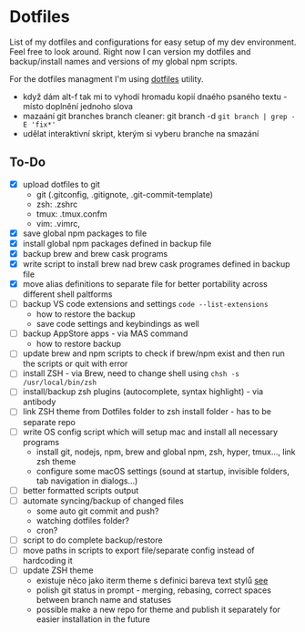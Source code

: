 # Dotfiles

List of my dotfiles and configurations for easy setup of my dev environment. Feel free to look around. Right now I can version my dotfiles and backup/install names and versions of my global npm scripts.

For the dotfiles managment I'm using [dotfiles](https://github.com/jbernard/dotfiles) utility.

- když dám alt-f tak mi to vyhodí hromadu kopií dnaého psaného textu - místo doplnění jednoho slova
- mazaání git branches
branch cleaner:
git branch -d `git branch | grep -E 'fix*'`
-  udělat interaktivní skript, kterým si vyberu branche na smazání

## To-Do

- [x] upload dotfiles to git
  - git (.gitconfig, .gitignote, .git-commit-template)
  - zsh: .zshrc
  - tmux: .tmux.confm
  - vim: .vimrc,
- [x] save global npm packages to file
- [x] install global npm packages defined in backup file
- [x] backup brew and brew cask programs
- [x] write script to install brew nad brew cask programes defined in backup file
- [x] move alias definitions to separate file for better portability across different shell paltforms
- [ ] backup VS code extensions and settings `code --list-extensions`
  - how to restore the backup
  - save code settings and keybindings as well
- [ ] backup AppStore apps - via MAS command
  - how to restore backup
- [ ] update brew and npm scripts to check if brew/npm exist and then run the scripts or quit with error
- [ ] install ZSH - via Brew, need to change shell using `chsh -s /usr/local/bin/zsh`
- [ ] install/backup zsh plugins (autocomplete, syntax highlight) - via antibody
- [ ] link ZSH theme from Dotfiles folder to zsh install folder - has to be separate repo
- [ ] write OS config script which will setup mac and install all necessary programs
  - install git, nodejs, npm, brew and global npm, zsh, hyper, tmux..., link zsh theme
  - configure some macOS settings (sound at startup, invisible folders, tab navigation in dialogs...)
- [ ] better formatted scripts output
- [ ] automate syncing/backup of changed files
  - some auto git commit and push?
  - watching dotfiles folder?
  - cron?
- [ ] script to do complete backup/restore
- [ ] move paths in scripts to export file/separate config instead of hardcoding it
- [ ] update ZSH theme
  - existuje něco jako iterm theme s definici bareva text stylů [see](https://github.com/sindresorhus/iterm2-snazzy)
  - polish git status in prompt - merging, rebasing, correct spaces between branch name and statuses
  - possible make a new repo for theme and publish it separately for easier installation in the future
